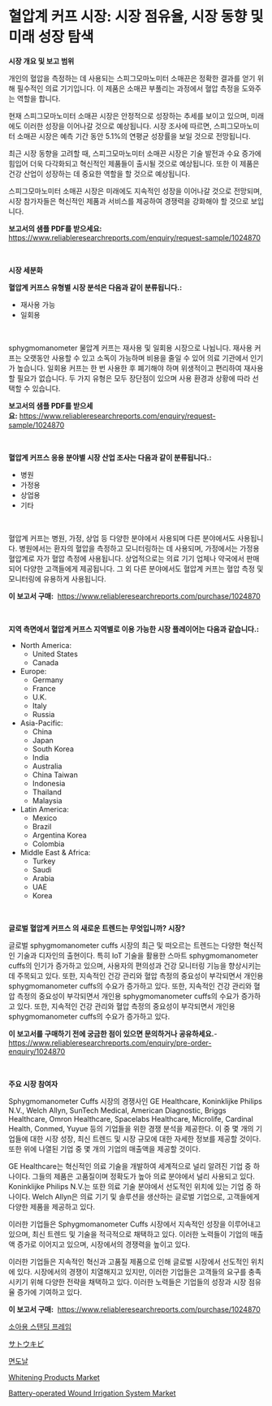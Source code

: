 <p><h1>혈압계 커프 시장: 시장 점유율, 시장 동향 및 미래 성장 탐색</h1></p><p><strong>시장 개요 및 보고 범위</strong></p>
<p><p>개인의 혈압을 측정하는 데 사용되는 스피그모마노미터 소매끈은 정확한 결과를 얻기 위해 필수적인 의료 기기입니다. 이 제품은 소매끈 부풀리는 과정에서 혈압 측정을 도와주는 역할을 합니다.</p><p>현재 스피그모마노미터 소매끈 시장은 안정적으로 성장하는 추세를 보이고 있으며, 미래에도 이러한 성장을 이어나갈 것으로 예상됩니다. 시장 조사에 따르면, 스피그모마노미터 소매끈 시장은 예측 기간 동안 5.1%의 연평균 성장률을 보일 것으로 전망됩니다.</p><p>최근 시장 동향을 고려할 때, 스피그모마노미터 소매끈 시장은 기술 발전과 수요 증가에 힘입어 더욱 다각화되고 혁신적인 제품들이 출시될 것으로 예상됩니다. 또한 이 제품은 건강 산업이 성장하는 데 중요한 역할을 할 것으로 예상됩니다.</p><p>스피그모마노미터 소매끈 시장은 미래에도 지속적인 성장을 이어나갈 것으로 전망되며, 시장 참가자들은 혁신적인 제품과 서비스를 제공하여 경쟁력을 강화해야 할 것으로 보입니다.</p></p>
<p><strong>보고서의 샘플 PDF를 받으세요:</strong> <a href="https://www.reliableresearchreports.com/enquiry/request-sample/1024870">https://www.reliableresearchreports.com/enquiry/request-sample/1024870</a></p>
<p>&nbsp;</p>
<p><strong>시장 세분화</strong></p>
<p><strong>혈압계 커프스 유형별 시장 분석은 다음과 같이 분류됩니다.:</strong></p>
<p><ul><li>재사용 가능</li><li>일회용</li></ul></p>
<p>&nbsp;</p>
<p><p>sphygmomanometer 물압계 커프는 재사용 및 일회용 시장으로 나뉩니다. 재사용 커프는 오랫동안 사용할 수 있고 소독이 가능하며 비용을 줄일 수 있어 의료 기관에서 인기가 높습니다. 일회용 커프는 한 번 사용한 후 폐기해야 하며 위생적이고 편리하여 재사용할 필요가 없습니다. 두 가지 유형은 모두 장단점이 있으며 사용 환경과 상황에 따라 선택할 수 있습니다.</p></p>
<p><strong>보고서의 샘플 PDF를 받으세요:</strong>&nbsp;<a href="https://www.reliableresearchreports.com/enquiry/request-sample/1024870">https://www.reliableresearchreports.com/enquiry/request-sample/1024870</a></p>
<p>&nbsp;</p>
<p><strong> 혈압계 커프스 응용 분야별 시장 산업 조사는 다음과 같이 분류됩니다.:</strong></p>
<p><ul><li>병원</li><li>가정용</li><li>상업용</li><li>기타</li></ul></p>
<p>&nbsp;</p>
<p><p>혈압계 커프는 병원, 가정, 상업 등 다양한 분야에서 사용되며 다른 분야에서도 사용됩니다. 병원에서는 환자의 혈압을 측정하고 모니터링하는 데 사용되며, 가정에서는 가정용 혈압계로 자가 혈압 측정에 사용됩니다. 상업적으로는 의료 기기 업체나 약국에서 판매되어 다양한 고객들에게 제공됩니다. 그 외 다른 분야에서도 혈압계 커프는 혈압 측정 및 모니터링에 유용하게 사용됩니다.</p></p>
<p><strong>이 보고서 구매:</strong>&nbsp; <a href="https://www.reliableresearchreports.com/purchase/1024870">https://www.reliableresearchreports.com/purchase/1024870</a></p>
<p>&nbsp;</p>
<p><strong>지역 측면에서 혈압계 커프스 지역별로 이용 가능한 시장 플레이어는 다음과 같습니다.:</strong></p>
<p><ul>
    <li>
        North America:
        <ul>
            <li>United States</li>
            <li>Canada</li>
        </ul>
    </li>
    <li>
        Europe:
        <ul>
            <li>Germany</li>
            <li>France</li>
            <li>U.K.</li>
            <li>Italy</li>
            <li>Russia</li>
        </ul>
    </li>
    <li>
        Asia-Pacific:
        <ul>
            <li>China</li>
            <li>Japan</li>
            <li>South Korea</li>
            <li>India</li>
            <li>Australia</li>
            <li>China Taiwan</li>
            <li>Indonesia</li>
            <li>Thailand</li>
            <li>Malaysia</li>
        </ul>
    </li>
    <li>
        Latin America:
        <ul>
            <li>Mexico</li>
            <li>Brazil</li>
            <li>Argentina Korea</li>
            <li>Colombia</li>
        </ul>
    </li>
    <li>
        Middle East & Africa:
        <ul>
            <li>Turkey</li>
            <li>Saudi</li>
            <li>Arabia</li>
            <li>UAE</li>
            <li>Korea</li>
        </ul>
    </li>
    </ul></p>
<p>&nbsp;</p>
<p><strong>글로벌 혈압계 커프스 의 새로운 트렌드는 무엇입니까? 시장?</strong></p>
<p><p>글로벌 sphygmomanometer cuffs 시장의 최근 및 떠오르는 트렌드는 다양한 혁신적인 기술과 디자인의 출현이다. 특히 IoT 기술을 활용한 스마트 sphygmomanometer cuffs의 인기가 증가하고 있으며, 사용자의 편의성과 건강 모니터링 기능을 향상시키는데 주목되고 있다. 또한, 지속적인 건강 관리와 혈압 측정의 중요성이 부각되면서 개인용 sphygmomanometer cuffs의 수요가 증가하고 있다. 또한, 지속적인 건강 관리와 혈압 측정의 중요성이 부각되면서 개인용 sphygmomanometer cuffs의 수요가 증가하고 있다. 또한, 지속적인 건강 관리와 혈압 측정의 중요성이 부각되면서 개인용 sphygmomanometer cuffs의 수요가 증가하고 있다.</p></p>
<p><strong>이 보고서를 구매하기 전에 궁금한 점이 있으면 문의하거나 공유하세요.</strong>- <a href="https://www.reliableresearchreports.com/enquiry/pre-order-enquiry/1024870">https://www.reliableresearchreports.com/enquiry/pre-order-enquiry/1024870</a></p>
<p>&nbsp;</p>
<p><strong>주요 시장 참여자</strong></p>
<p><p>Sphygmomanometer Cuffs 시장의 경쟁사인 GE Healthcare, Koninklijke Philips N.V., Welch Allyn, SunTech Medical, American Diagnostic, Briggs Healthcare, Omron Healthcare, Spacelabs Healthcare, Microlife, Cardinal Health, Conmed, Yuyue 등의 기업들을 위한 경쟁 분석을 제공한다. 이 중 몇 개의 기업들에 대한 시장 성장, 최신 트렌드 및 시장 규모에 대한 자세한 정보를 제공할 것이다. 또한 위에 나열된 기업 중 몇 개의 기업의 매출액을 제공할 것이다.</p><p>GE Healthcare는 혁신적인 의료 기술을 개발하여 세계적으로 널리 알려진 기업 중 하나이다. 그들의 제품은 고품질이며 정확도가 높아 의료 분야에서 널리 사용되고 있다. Koninklijke Philips N.V.는 또한 의료 기술 분야에서 선도적인 위치에 있는 기업 중 하나이다. Welch Allyn은 의료 기기 및 솔루션을 생산하는 글로벌 기업으로, 고객들에게 다양한 제품을 제공하고 있다.</p><p>이러한 기업들은 Sphygmomanometer Cuffs 시장에서 지속적인 성장을 이루어내고 있으며, 최신 트렌드 및 기술을 적극적으로 채택하고 있다. 이러한 노력들이 기업의 매출액 증가로 이어지고 있으며, 시장에서의 경쟁력을 높이고 있다.</p><p>이러한 기업들은 지속적인 혁신과 고품질 제품으로 인해 글로벌 시장에서 선도적인 위치에 있다. 시장에서의 경쟁이 치열해지고 있지만, 이러한 기업들은 고객들의 요구를 충족시키기 위해 다양한 전략을 채택하고 있다. 이러한 노력들은 기업들의 성장과 시장 점유율 증가에 기여하고 있다.</p></p>
<p><strong>이 보고서 구매:</strong>&nbsp;&nbsp;<a href="https://www.reliableresearchreports.com/purchase/1024870">https://www.reliableresearchreports.com/purchase/1024870</a></p>
<p><p><a href="https://github.com/vsn7qpua81q/Market-Research-Report-List-1/blob/main/14133824774.md">소아용 스탠딩 프레임</a></p><p><a href="https://github.com/adcxff01450218/Market-Research-Report-List-1/blob/main/24034995201.md">サトウキビ</a></p><p><a href="https://medium.com/@carlosdytouglas8907667/%EB%A9%B4%EB%8F%84%EB%82%A0-%EC%8B%9C%EC%9E%A5%EC%9D%80-%EC%8B%9C%EC%9E%A5-%EC%A0%90%EC%9C%A0%EC%9C%A8-%ED%81%AC%EA%B8%B0-%EB%B0%8F-2031%EB%85%84%EA%B9%8C%EC%A7%80-%EC%98%88%EC%83%81%EB%90%9C-%EC%98%88%EC%B8%A1%EC%97%90-%EC%B4%88%EC%A0%90%EC%9D%84-%EB%A7%9E%EC%B6%A5%EB%8B%88%EB%8B%A4-68c9c8774e65">면도날</a></p><p><a href="https://github.com/PeterParrish5/Market-Research-Report-List-4/blob/main/whitening-products-market.md">Whitening Products Market</a></p><p><a href="https://issuu.com/reportprime-2/docs/battery-operated-wound-irrigation-system-market-si">Battery-operated Wound Irrigation System Market</a></p></p>

